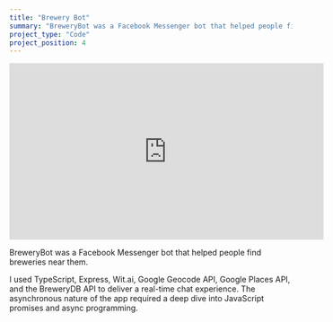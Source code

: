 ```yaml
---
title: "Brewery Bot"
summary: "BreweryBot was a Facebook Messenger bot that helped people find breweries near them. I used TypeScript, Express, Wit.ai, Google Geocode API, Google Places API, and the BreweryDB API to deliver a real-time chat experience."
project_type: "Code"
project_position: 4
---
```


<div>
<iframe width="560" height="315" src="https://www.youtube.com/embed/L19swtAnVj4" frameborder="0" allow="accelerometer; autoplay; encrypted-media; gyroscope; picture-in-picture" allowfullscreen></iframe>
</div>

BreweryBot was a Facebook Messenger bot that helped people find breweries near them.

I used TypeScript, Express, Wit.ai, Google Geocode API, Google Places API, and the BreweryDB API to deliver a real-time chat experience. The asynchronous nature of the app required a deep dive into JavaScript promises and async programming.

